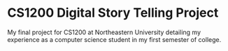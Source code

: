 # CS1200 Digital Story Telling Project
My final project for CS1200 at Northeastern University detailing my experience as a computer science student in my first semester of college.
